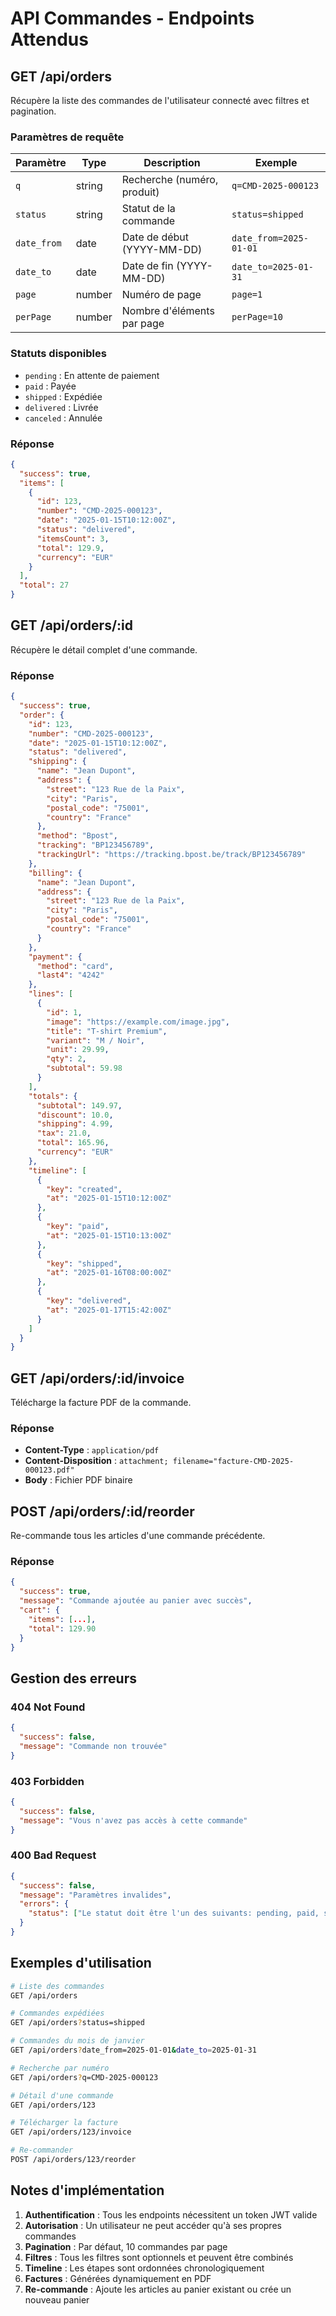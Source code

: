 # API Commandes - Endpoints Attendus

## GET /api/orders

Récupère la liste des commandes de l'utilisateur connecté avec filtres et pagination.

### Paramètres de requête

| Paramètre   | Type   | Description                 | Exemple                |
| ----------- | ------ | --------------------------- | ---------------------- |
| `q`         | string | Recherche (numéro, produit) | `q=CMD-2025-000123`    |
| `status`    | string | Statut de la commande       | `status=shipped`       |
| `date_from` | date   | Date de début (YYYY-MM-DD)  | `date_from=2025-01-01` |
| `date_to`   | date   | Date de fin (YYYY-MM-DD)    | `date_to=2025-01-31`   |
| `page`      | number | Numéro de page              | `page=1`               |
| `perPage`   | number | Nombre d'éléments par page  | `perPage=10`           |

### Statuts disponibles

- `pending` : En attente de paiement
- `paid` : Payée
- `shipped` : Expédiée
- `delivered` : Livrée
- `canceled` : Annulée

### Réponse

```json
{
  "success": true,
  "items": [
    {
      "id": 123,
      "number": "CMD-2025-000123",
      "date": "2025-01-15T10:12:00Z",
      "status": "delivered",
      "itemsCount": 3,
      "total": 129.9,
      "currency": "EUR"
    }
  ],
  "total": 27
}
```

## GET /api/orders/:id

Récupère le détail complet d'une commande.

### Réponse

```json
{
  "success": true,
  "order": {
    "id": 123,
    "number": "CMD-2025-000123",
    "date": "2025-01-15T10:12:00Z",
    "status": "delivered",
    "shipping": {
      "name": "Jean Dupont",
      "address": {
        "street": "123 Rue de la Paix",
        "city": "Paris",
        "postal_code": "75001",
        "country": "France"
      },
      "method": "Bpost",
      "tracking": "BP123456789",
      "trackingUrl": "https://tracking.bpost.be/track/BP123456789"
    },
    "billing": {
      "name": "Jean Dupont",
      "address": {
        "street": "123 Rue de la Paix",
        "city": "Paris",
        "postal_code": "75001",
        "country": "France"
      }
    },
    "payment": {
      "method": "card",
      "last4": "4242"
    },
    "lines": [
      {
        "id": 1,
        "image": "https://example.com/image.jpg",
        "title": "T-shirt Premium",
        "variant": "M / Noir",
        "unit": 29.99,
        "qty": 2,
        "subtotal": 59.98
      }
    ],
    "totals": {
      "subtotal": 149.97,
      "discount": 10.0,
      "shipping": 4.99,
      "tax": 21.0,
      "total": 165.96,
      "currency": "EUR"
    },
    "timeline": [
      {
        "key": "created",
        "at": "2025-01-15T10:12:00Z"
      },
      {
        "key": "paid",
        "at": "2025-01-15T10:13:00Z"
      },
      {
        "key": "shipped",
        "at": "2025-01-16T08:00:00Z"
      },
      {
        "key": "delivered",
        "at": "2025-01-17T15:42:00Z"
      }
    ]
  }
}
```

## GET /api/orders/:id/invoice

Télécharge la facture PDF de la commande.

### Réponse

- **Content-Type** : `application/pdf`
- **Content-Disposition** : `attachment; filename="facture-CMD-2025-000123.pdf"`
- **Body** : Fichier PDF binaire

## POST /api/orders/:id/reorder

Re-commande tous les articles d'une commande précédente.

### Réponse

```json
{
  "success": true,
  "message": "Commande ajoutée au panier avec succès",
  "cart": {
    "items": [...],
    "total": 129.90
  }
}
```

## Gestion des erreurs

### 404 Not Found

```json
{
  "success": false,
  "message": "Commande non trouvée"
}
```

### 403 Forbidden

```json
{
  "success": false,
  "message": "Vous n'avez pas accès à cette commande"
}
```

### 400 Bad Request

```json
{
  "success": false,
  "message": "Paramètres invalides",
  "errors": {
    "status": ["Le statut doit être l'un des suivants: pending, paid, shipped, delivered, canceled"]
  }
}
```

## Exemples d'utilisation

```bash
# Liste des commandes
GET /api/orders

# Commandes expédiées
GET /api/orders?status=shipped

# Commandes du mois de janvier
GET /api/orders?date_from=2025-01-01&date_to=2025-01-31

# Recherche par numéro
GET /api/orders?q=CMD-2025-000123

# Détail d'une commande
GET /api/orders/123

# Télécharger la facture
GET /api/orders/123/invoice

# Re-commander
POST /api/orders/123/reorder
```

## Notes d'implémentation

1. **Authentification** : Tous les endpoints nécessitent un token JWT valide
2. **Autorisation** : Un utilisateur ne peut accéder qu'à ses propres commandes
3. **Pagination** : Par défaut, 10 commandes par page
4. **Filtres** : Tous les filtres sont optionnels et peuvent être combinés
5. **Timeline** : Les étapes sont ordonnées chronologiquement
6. **Factures** : Générées dynamiquement en PDF
7. **Re-commande** : Ajoute les articles au panier existant ou crée un nouveau panier
